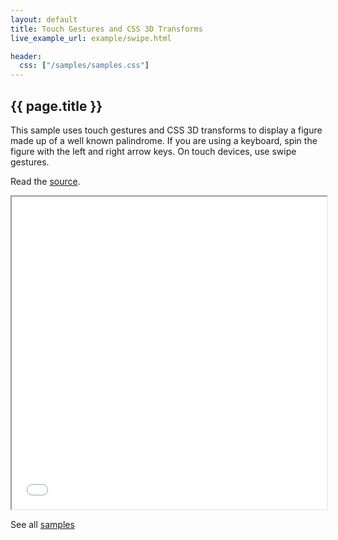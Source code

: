```yaml
---
layout: default
title: Touch Gestures and CSS 3D Transforms
live_example_url: example/swipe.html

header:
  css: ["/samples/samples.css"]
---
```


## {{ page.title }}

This sample uses touch gestures and CSS 3D transforms to display a figure made
up of a well known palindrome.
If you are using a keyboard, spin the figure with the left and
right arrow keys. On touch devices, use swipe gestures.

Read the
[source](https://github.com/dart-lang/sample-swipe).

<iframe class="running-app-frame"
        style="height:500px;width:100%;"
        src="{{page.live_example_url}}">
</iframe>

See all [samples](/samples/)

